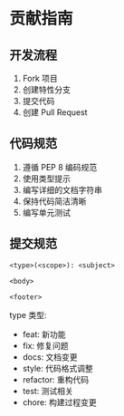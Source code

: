 # 贡献指南

## 开发流程

1. Fork 项目
2. 创建特性分支
3. 提交代码
4. 创建 Pull Request

## 代码规范

1. 遵循 PEP 8 编码规范
2. 使用类型提示
3. 编写详细的文档字符串
4. 保持代码简洁清晰
5. 编写单元测试

## 提交规范

```
<type>(<scope>): <subject>

<body>

<footer>
```

type 类型:

- feat: 新功能
- fix: 修复问题
- docs: 文档变更
- style: 代码格式调整
- refactor: 重构代码
- test: 测试相关
- chore: 构建过程变更
